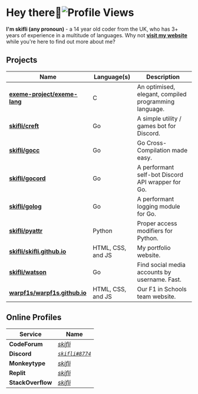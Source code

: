 # Hey there:wave:![Profile Views](https://komarev.com/ghpvc/?username=skifli)

**I'm skifli (any pronoun)** - a 14 year old coder from the UK, who has 3+ years of experience in a multitude of languages. Why not [**visit my website**](https://skifli.github.io) while you're here to find out more about me?

## Projects

| Name                                                                          | Language(s)       | Description                                           |
| ----------------------------------------------------------------------------- | ----------------- | ----------------------------------------------------- |
| [**exeme-project/exeme-lang**](https://github.com/exeme-project/exeme-lang)   | C                 | An optimised, elegant, compiled programming language. |
| [**skifli/creft**](https://github.com/skifli/creft)                           | Go                | A simple utility / games bot for Discord.             |
| [**skifli/gocc**](https://github.com/skifli/gocc)                             | Go                | Go Cross-Compilation made easy.                       |
| [**skifli/gocord**](https://github.com/skifli/gocord)                         | Go                | A performant self-bot Discord API wrapper for Go.     |
| [**skifli/golog**](https://github.com/skifli/golog)                           | Go                | A performant logging module for Go.                   |
| [**skifli/pyattr**](https://github.com/skifli/pyattr)                         | Python            | Proper access modifiers for Python.                   |
| [**skifli/skifli.github.io**](https://github.com/skifli/skifli.github.io)     | HTML, CSS, and JS | My portfolio website.                                 |
| [**skifli/watson**](https://github.com/skifli/watson)                         | Go                | Find social media accounts by username. Fast.         |
| [**warpf1s/warpf1s.github.io**](https://github.com/warpf1s/warpf1s.github.io) | HTML, CSS, and JS | Our F1 in Schools team website.                       |

## Online Profiles

| Service           | Name                                                             |
| ----------------- | ---------------------------------------------------------------- |
| **CodeForum**     | [_skifli_](https://codeforum.org/members/skifli.1181/)           |
| **Discord**       | [_`skifli#8774`_](https://discord.com/users/1072069875993956372) |
| **Monkeytype**    | [_skifli_](https://monkeytype.com/profile/skifli)                |
| **Replit**        | [_skifli_](https://replit.com/@skifli)                           |
| **StackOverflow** | [_skifli_](https://stackoverflow.com/users/20888352/skifli)      |
